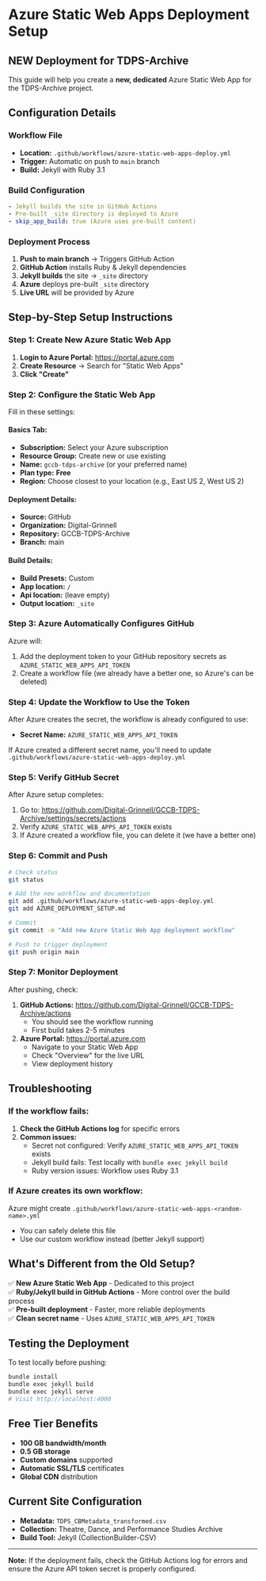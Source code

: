 # Azure Static Web Apps Deployment Setup

## NEW Deployment for TDPS-Archive

This guide will help you create a **new, dedicated** Azure Static Web App for the TDPS-Archive project.

## Configuration Details

### Workflow File
- **Location:** `.github/workflows/azure-static-web-apps-deploy.yml`
- **Trigger:** Automatic on push to `main` branch
- **Build:** Jekyll with Ruby 3.1

### Build Configuration
```yaml
- Jekyll builds the site in GitHub Actions
- Pre-built _site directory is deployed to Azure
- skip_app_build: true (Azure uses pre-built content)
```

### Deployment Process
1. **Push to main branch** → Triggers GitHub Action
2. **GitHub Action** installs Ruby & Jekyll dependencies
3. **Jekyll builds** the site → `_site` directory
4. **Azure** deploys pre-built `_site` directory
5. **Live URL** will be provided by Azure

## Step-by-Step Setup Instructions

### Step 1: Create New Azure Static Web App

1. **Login to Azure Portal:** https://portal.azure.com
2. **Create Resource** → Search for "Static Web Apps"
3. **Click "Create"**

### Step 2: Configure the Static Web App

Fill in these settings:

#### Basics Tab:
- **Subscription:** Select your Azure subscription
- **Resource Group:** Create new or use existing
- **Name:** `gccb-tdps-archive` (or your preferred name)
- **Plan type:** **Free**
- **Region:** Choose closest to your location (e.g., East US 2, West US 2)

#### Deployment Details:
- **Source:** GitHub
- **Organization:** Digital-Grinnell
- **Repository:** GCCB-TDPS-Archive
- **Branch:** main

#### Build Details:
- **Build Presets:** Custom
- **App location:** `/`
- **Api location:** (leave empty)
- **Output location:** `_site`

### Step 3: Azure Automatically Configures GitHub

Azure will:
1. Add the deployment token to your GitHub repository secrets as `AZURE_STATIC_WEB_APPS_API_TOKEN`
2. Create a workflow file (we already have a better one, so Azure's can be deleted)

### Step 4: Update the Workflow to Use the Token

After Azure creates the secret, the workflow is already configured to use:
- **Secret Name:** `AZURE_STATIC_WEB_APPS_API_TOKEN`

If Azure created a different secret name, you'll need to update `.github/workflows/azure-static-web-apps-deploy.yml`

### Step 5: Verify GitHub Secret

After Azure setup completes:
1. Go to: https://github.com/Digital-Grinnell/GCCB-TDPS-Archive/settings/secrets/actions
2. Verify `AZURE_STATIC_WEB_APPS_API_TOKEN` exists
3. If Azure created a workflow file, you can delete it (we have a better one)

### Step 6: Commit and Push

```bash
# Check status
git status

# Add the new workflow and documentation
git add .github/workflows/azure-static-web-apps-deploy.yml
git add AZURE_DEPLOYMENT_SETUP.md

# Commit
git commit -m "Add new Azure Static Web App deployment workflow"

# Push to trigger deployment
git push origin main
```

### Step 7: Monitor Deployment

After pushing, check:
1. **GitHub Actions:** https://github.com/Digital-Grinnell/GCCB-TDPS-Archive/actions
   - You should see the workflow running
   - First build takes 2-5 minutes
2. **Azure Portal:** https://portal.azure.com
   - Navigate to your Static Web App
   - Check "Overview" for the live URL
   - View deployment history

## Troubleshooting

### If the workflow fails:

1. **Check the GitHub Actions log** for specific errors
2. **Common issues:**
   - Secret not configured: Verify `AZURE_STATIC_WEB_APPS_API_TOKEN` exists
   - Jekyll build fails: Test locally with `bundle exec jekyll build`
   - Ruby version issues: Workflow uses Ruby 3.1

### If Azure creates its own workflow:

Azure might create `.github/workflows/azure-static-web-apps-<random-name>.yml`
- You can safely delete this file
- Use our custom workflow instead (better Jekyll support)

## What's Different from the Old Setup?

✅ **New Azure Static Web App** - Dedicated to this project  
✅ **Ruby/Jekyll build in GitHub Actions** - More control over the build process  
✅ **Pre-built deployment** - Faster, more reliable deployments  
✅ **Clean secret name** - Uses `AZURE_STATIC_WEB_APPS_API_TOKEN`

## Testing the Deployment

To test locally before pushing:
```bash
bundle install
bundle exec jekyll build
bundle exec jekyll serve
# Visit http://localhost:4000
```



## Free Tier Benefits
- **100 GB bandwidth/month**
- **0.5 GB storage**
- **Custom domains** supported
- **Automatic SSL/TLS** certificates
- **Global CDN** distribution

## Current Site Configuration
- **Metadata:** `TDPS_CBMetadata_transformed.csv`
- **Collection:** Theatre, Dance, and Performance Studies Archive
- **Build Tool:** Jekyll (CollectionBuilder-CSV)

---

**Note:** If the deployment fails, check the GitHub Actions log for errors and ensure the Azure API token secret is properly configured.
